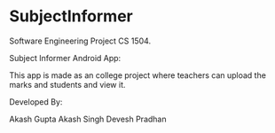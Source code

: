 # SubjectInformer
Software Engineering Project CS 1504.

Subject Informer Android App:

This app is made as an college project where teachers can upload the marks and students and view it.

Developed By:

Akash Gupta
Akash Singh
Devesh Pradhan
